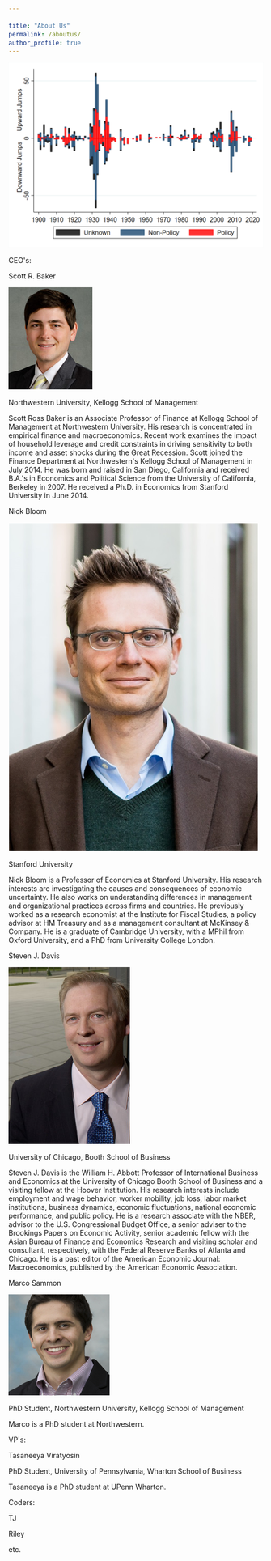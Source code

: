 ```yaml
---

title: "About Us"
permalink: /aboutus/
author_profile: true
---
```


![f1](files/fig1.png)

CEO's: 

Scott R. Baker

![ScottB](files/ScottRBaker.png)


Northwestern University, Kellogg School of Management 


Scott Ross Baker is an Associate Professor of Finance at Kellogg School of Management at Northwestern University. His research is concentrated in empirical finance and macroeconomics. Recent work examines the impact of household leverage and credit constraints in driving sensitivity to both income and asset shocks during the Great Recession. Scott joined the Finance Department at Northwestern's Kellogg School of Management in July 2014. He was born and raised in San Diego, California and received B.A.'s in Economics and Political Science from the University of California, Berkeley in 2007. He received a Ph.D. in Economics from Stanford University in June 2014.  
 
Nick Bloom

![NickB](files/NickBloom.png)


Stanford University 


Nick Bloom is a Professor of Economics at Stanford University. His research interests are investigating the causes and consequences of economic uncertainty. He also works on understanding differences in management and organizational practices across firms and countries. He previously worked as a research economist at the Institute for Fiscal Studies, a policy advisor at HM Treasury and as a management consultant at McKinsey & Company. He is a graduate of Cambridge University, with a MPhil from Oxford University, and a PhD from University College London.  



Steven J. Davis

![SteveD](files/SteveDavis.png)


University of Chicago, Booth School of Business


Steven J. Davis is the William H. Abbott Professor of International Business and Economics at the University of Chicago Booth School of Business and a visiting fellow at the Hoover Institution. His research interests include employment and wage behavior, worker mobility, job loss, labor market institutions, business dynamics, economic fluctuations, national economic performance, and public policy. He is a research associate with the NBER, advisor to the U.S. Congressional Budget Office, a senior adviser to the Brookings Papers on Economic Activity, senior academic fellow with the Asian Bureau of Finance and Economics Research and visiting scholar and consultant, respectively, with the Federal Reserve Banks of Atlanta and Chicago. He is a past editor of the American Economic Journal: Macroeconomics, published by the American Economic Association.


Marco Sammon

![MarcoS](files/marco.png)


PhD Student, Northwestern University, Kellogg School of Management


Marco is a PhD student at Northwestern.

VP's:

Tasaneeya Viratyosin

PhD Student, University of Pennsylvania, Wharton School of Business


Tasaneeya is a PhD student at UPenn Wharton.

Coders:

TJ

Riley

etc.
